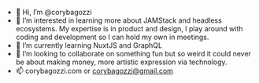 - 👋 Hi, I’m @corybagozzi
- 👀 I’m interested in learning more about JAMStack and headless ecosystems. My expertise is in product and design, I play around with coding and development so I can hold my own in meetings.
- 🌱 I’m currently learning NuxtJS and GraphQL
- 💞️ I’m looking to collaborate on something fun but so weird it could never be about making money, more artistic expression via technology.
- 📫 corybagozzi.com or corybagozzi@gmail.com

<!---
corybagozzi/corybagozzi is a ✨ special ✨ repository because its `README.md` (this file) appears on your GitHub profile.
You can click the Preview link to take a look at your changes.
--->
